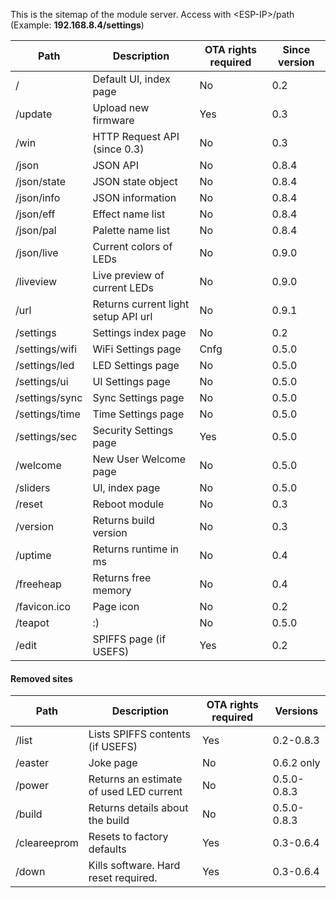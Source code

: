 This is the sitemap of the module server.
Access with \<ESP-IP\>/path (Example: **192.168.8.4/settings**)

 Path | Description | OTA rights required | Since version
| --- | --- | --- | --- |
/ | Default UI, index page | No | 0.2
/update | Upload new firmware | Yes | 0.3
/win | HTTP Request API (since 0.3) | No | 0.3
/json | JSON API | No | 0.8.4
/json/state | JSON state object | No | 0.8.4
/json/info | JSON information | No | 0.8.4
/json/eff | Effect name list | No | 0.8.4
/json/pal | Palette name list | No | 0.8.4
/json/live | Current colors of LEDs | No | 0.9.0
/liveview | Live preview of current LEDs | No | 0.9.0
/url | Returns current light setup API url | No | 0.9.1
/settings | Settings index page | No | 0.2
/settings/wifi | WiFi Settings page | Cnfg | 0.5.0
/settings/led | LED Settings page | No | 0.5.0
/settings/ui | UI Settings page | No | 0.5.0
/settings/sync | Sync Settings page | No | 0.5.0
/settings/time | Time Settings page | No | 0.5.0
/settings/sec | Security Settings page | Yes | 0.5.0
/welcome | New User Welcome page | No | 0.5.0
/sliders | UI, index page | No | 0.5.0
/reset | Reboot module | No | 0.3
/version | Returns build version | No | 0.3
/uptime | Returns runtime in ms | No | 0.4
/freeheap | Returns free memory | No | 0.4
/favicon.ico | Page icon | No | 0.2
/teapot | :) | No | 0.5.0
/edit | SPIFFS page (if USEFS) | Yes | 0.2

#### Removed sites
Path | Description | OTA rights required | Versions
| --- | --- | --- | --- |
/list | Lists SPIFFS contents (if USEFS) | Yes | 0.2-0.8.3
/easter | Joke page | No | 0.6.2 only
/power | Returns an estimate of used LED current | No | 0.5.0-0.8.3
/build | Returns details about the build | No | 0.5.0-0.8.3
/cleareeprom | Resets to factory defaults | Yes | 0.3-0.6.4
/down | Kills software. Hard reset required. | Yes | 0.3-0.6.4

